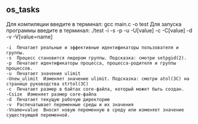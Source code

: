 ## os_tasks

Для компиляции введите в терминал: gcc main.c -o test
Для запуска программы введите в терминал: ./test -i -s -p -u -U[value] -c -C[value] -d -v -V[value=name]


    -i  Печатает реальные и эффективные идентификаторы пользователя и группы.
    -s  Процесс становится лидером группы. Подсказка: смотри setpgid(2).
    -p  Печатает идентификаторы процесса, процесса-родителя и группы процессов.
    -u  Печатает значение ulimit
    -Unew_ulimit  Изменяет значение ulimit. Подсказка: смотри atol(3C) на странице руководства strtol(3C)
    -c  Печатает размер в байтах core-файла, который может быть создан.
    -Csize  Изменяет размер core-файла
    -d  Печатает текущую рабочую директорию
    -v  Распечатывает переменные среды и их значения
    -Vname=value  Вносит новую переменную в среду или изменяет значение существующей переменной.
